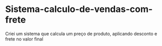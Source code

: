 # Sistema-calculo-de-vendas-com-frete
Criei um sistema que calcula um preço de produto, aplicando desconto e frete no valor final
